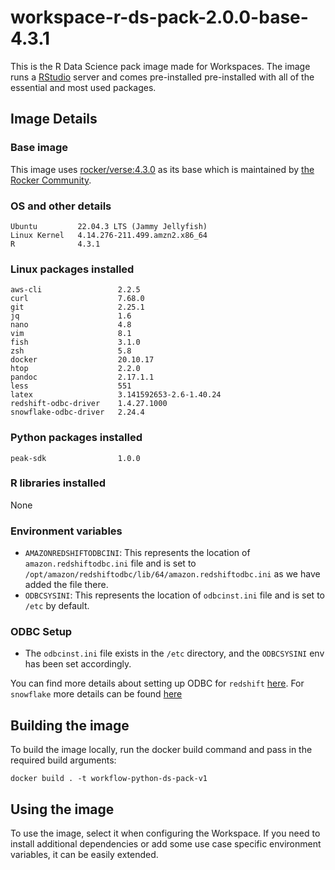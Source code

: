 # workspace-r-ds-pack-2.0.0-base-4.3.1
This is the R Data Science pack image made for Workspaces. 
The image runs a [RStudio](https://jupyter.org/hub) server and comes pre-installed pre-installed with all of the essential and most used packages.

## Image Details
### Base image
This image uses [rocker/verse:4.3.0](https://hub.docker.com/layers/rocker/verse/4.3.1/images/sha256-9fa09814225979a80c398b5778ecd61d853e0ca788f806c2800d9b336d4634ca?context=explore) as its base which is maintained by [the Rocker Community](https://github.com/rocker-org/rocker).

### OS and other details
```
Ubuntu         22.04.3 LTS (Jammy Jellyfish)
Linux Kernel   4.14.276-211.499.amzn2.x86_64
R              4.3.1
```

### Linux packages installed
```
aws-cli                 2.2.5
curl                    7.68.0
git                     2.25.1
jq                      1.6
nano                    4.8
vim                     8.1
fish                    3.1.0
zsh                     5.8
docker                  20.10.17
htop                    2.2.0
pandoc                  2.17.1.1
less                    551
latex                   3.141592653-2.6-1.40.24
redshift-odbc-driver    1.4.27.1000
snowflake-odbc-driver   2.24.4
```

### Python packages installed
```
peak-sdk                1.0.0
```

### R libraries installed
None

### Environment variables
- `AMAZONREDSHIFTODBCINI`: This represents the location of `amazon.redshiftodbc.ini` file and is set to `/opt/amazon/redshiftodbc/lib/64/amazon.redshiftodbc.ini` as we have added the file there.
- `ODBCSYSINI`: This represents the location of `odbcinst.ini` file and is set to `/etc` by default.

### ODBC Setup
- The `odbcinst.ini` file exists in the `/etc` directory, and the `ODBCSYSINI` env has been set accordingly.

You can find more details about setting up ODBC for `redshift` [here](https://docs.aws.amazon.com/redshift/latest/mgmt/configure-odbc-connection.html). For `snowflake` more details can be found [here](https://docs.snowflake.com/en/user-guide/odbc-linux.html)


## Building the image
To build the image locally, run the docker build command and pass in the required build arguments:
```
docker build . -t workflow-python-ds-pack-v1
```

## Using the image
To use the image, select it when configuring the Workspace.
If you need to install additional dependencies or add some use case specific environment variables, it can be easily extended.

